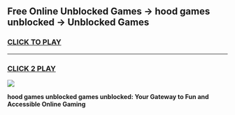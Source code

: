 
## Free Online Unblocked Games → hood games unblocked → Unblocked Games
<h3>
<a href="https://premium.freeplayer.one?title=hood_games_unblocked&ref=21F">CLICK TO PLAY</a></h3>
<hr>

<h3>
<a href="https://premium.freeplayer.one?title=hood_games_unblocked&ref=21F">CLICK 2 PLAY</a>
  
</h3>

<a href="https://premium.freeplayer.one?title=hood_games_unblocked&ref=21F/"><img src="https://clearcache.store/games.png"></a>


**hood games unblocked games unblocked: Your Gateway to Fun and Accessible Online Gaming**
